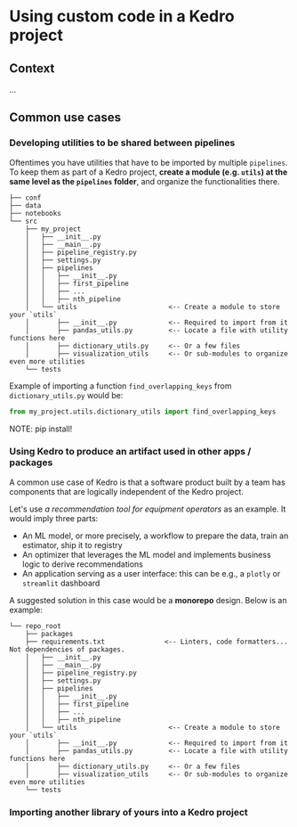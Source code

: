 # Using custom code in a Kedro project

## Context

...

## Common use cases

### Developing utilities to be shared between pipelines

Oftentimes you have utilities that have to be imported by multiple `pipelines`.
To keep them as part of a Kedro project, **create a module (e.g. `utils`) at the same
level as the `pipelines` folder**, and organize the functionalities there.

```text
├── conf
├── data
├── notebooks
└── src
    ├── my_project
    │   ├── __init__.py
    │   ├── __main__.py
    │   ├── pipeline_registry.py
    │   ├── settings.py
    │   ├── pipelines
    │   │   ├── __init__.py
    │   │   ├── first_pipeline
    │   │   ├── ...
    │   │   ├── nth_pipeline
    │   └── utils                       <-- Create a module to store your `utils`
    │       ├── __init__.py             <-- Required to import from it
    │       ├── pandas_utils.py         <-- Locate a file with utility functions here
    │       ├── dictionary_utils.py     <-- Or a few files
    │       ├── visualization_utils     <-- Or sub-modules to organize even more utilities
    └── tests
```

Example of importing a function `find_overlapping_keys` from `dictionary_utils.py` would be:

```python
from my_project.utils.dictionary_utils import find_overlapping_keys
```

NOTE: pip install!

### Using Kedro to produce an artifact used in other apps / packages

A common use case of Kedro is that a software product built by a team has components that
are logically independent of the Kedro project.

Let's use _a recommendation tool for equipment operators_ as an example. It would imply three parts:
* An ML model, or more precisely, a workflow to prepare the data, train an estimator, ship it to registry
* An optimizer that leverages the ML model and implements business logic to derive recommendations
* An application serving as a user interface: this can be e.g., a `plotly` or `streamlit` dashboard

A suggested solution in this case would be a **monorepo** design. Below is an example:

```text
└── repo_root
    ├── packages
    ├── requirements.txt               <-- Linters, code formatters... Not dependencies of packages.
    │   ├── __init__.py
    │   ├── __main__.py
    │   ├── pipeline_registry.py
    │   ├── settings.py
    │   ├── pipelines
    │   │   ├── __init__.py
    │   │   ├── first_pipeline
    │   │   ├── ...
    │   │   ├── nth_pipeline
    │   └── utils                       <-- Create a module to store your `utils`
    │       ├── __init__.py             <-- Required to import from it
    │       ├── pandas_utils.py         <-- Locate a file with utility functions here
    │       ├── dictionary_utils.py     <-- Or a few files
    │       ├── visualization_utils     <-- Or sub-modules to organize even more utilities
    └── tests
```

### Importing another library of yours into a Kedro project
